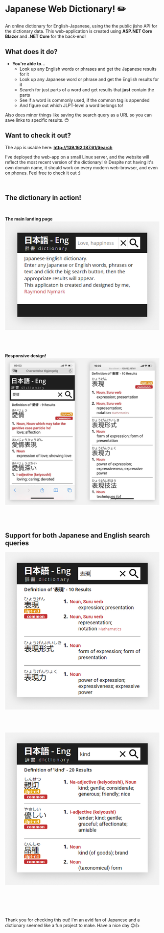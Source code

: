 # Japanese Web Dictionary! ✏️️
An online dictionary for English-Japanese, using the the public jisho API for the dictionary data.  This web-application is created using **ASP.NET Core Blazor** and **.NET Core** for the back-end!



## What does it do?
- **You're able to...** 
	- Look up any English words or phrases and get the Japanese results for it
	- Look up any Japanese word or phrase and get the English results for it
	- Search for just parts of a word and get results that **just** contain the parts
	- See if a word is commonly used, if the common tag is appended
	- And figure out which JLPT-level a word belongs to!

Also does minor things like saving the search query as a URL so you can save links to specific results. 😊

## Want to check it out?
The app is usable here: **http://139.162.187.61/Search**

I've deployed the web-app on a small Linux server, and the website will reflect the most recent version of the dictionary! 🌐 Despite not having it's own domain name, it should work on every modern web-browser, and even on phones.  Feel free to check it out :)


&nbsp;

## The dictionary in action!
&nbsp;

**The main landing page**
![](raw-assets/readme/n4.png)

&nbsp;
---

**Responsive design!**
![](raw-assets/readme/n1.png)

&nbsp;
---

## Support for both Japanese and English search queries
![](raw-assets/readme/n2.png)

&nbsp;
---

![](raw-assets/readme/n3.png)

&nbsp;
---

&nbsp;

Thank you for checking this out! I'm an avid fan of Japanese and a dictionary seemed like a fun project to make. Have a nice day 😊👍
